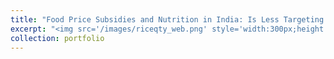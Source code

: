 ```yaml
---
title: "Food Price Subsidies and Nutrition in India: Is Less Targeting more?" 
excerpt: "<img src='/images/riceqty_web.png' style='width:300px;height:300px;border:1px solid #fff;'>"
collection: portfolio
---
```


